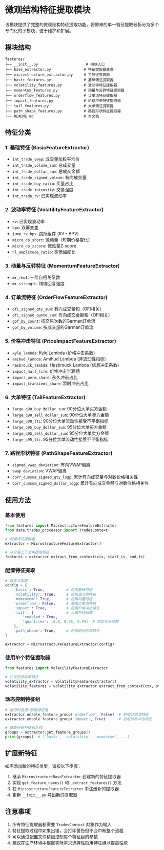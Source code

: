 # 微观结构特征提取模块

该模块提供了完整的微观结构特征提取功能，将原来的单一特征提取器拆分为多个专门化的子模块，便于维护和扩展。

## 模块结构

```
features/
├── __init__.py                      # 模块入口
├── base_extractor.py               # 特征提取器基类
├── microstructure_extractor.py     # 主特征提取器
├── basic_features.py               # 基础特征提取器
├── volatility_features.py          # 波动率特征提取器
├── momentum_features.py            # 动量与反转特征提取器
├── orderflow_features.py           # 订单流特征提取器
├── impact_features.py              # 价格冲击特征提取器
├── tail_features.py                # 大单特征提取器
├── path_shape_features.py          # 路径形状特征提取器
└── README.md                       # 本文档
```

## 特征分类

### 1. 基础特征 (BasicFeatureExtractor)
- `int_trade_vwap`: 成交量加权平均价
- `int_trade_volume_sum`: 总成交量
- `int_trade_dollar_sum`: 总成交金额
- `int_trade_signed_volume`: 有向成交量
- `int_trade_buy_ratio`: 买量占比
- `int_trade_intensity`: 交易强度
- `int_trade_rv`: 已实现波动率

### 2. 波动率特征 (VolatilityFeatureExtractor)
- `rv`: 已实现波动率
- `bpv`: 双幂变差
- `jump_rv_bpv`: 跳跃组件 (RV - BPV)
- `micro_dp_short`: 微动量（短期价格变化）
- `micro_dp_zscore`: 微动量Z-score
- `hl_amplitude_ratio`: 高低幅度比

### 3. 动量与反转特征 (MomentumFeatureExtractor)
- `mr_rho1`: 一阶自相关系数
- `mr_strength`: 均值回复强度

### 4. 订单流特征 (OrderFlowFeatureExtractor)
- `ofi_signed_qty_sum`: 有向成交量和（OFI相关）
- `ofi_signed_quote_sum`: 有向成交金额和（OFI相关）
- `gof_by_count`: 按交易次数的Garman订单流
- `gof_by_volume`: 按成交量的Garman订单流

### 5. 价格冲击特征 (PriceImpactFeatureExtractor)
- `kyle_lambda`: Kyle Lambda (价格冲击系数)
- `amihud_lambda`: Amihud Lambda (非流动性指标)
- `hasbrouck_lambda`: Hasbrouck Lambda (信息冲击系数)
- `impact_half_life`: 价格冲击半衰期
- `impact_perm_share`: 永久冲击占比
- `impact_transient_share`: 暂时冲击占比

### 6. 大单特征 (TailFeatureExtractor)
- `large_q90_buy_dollar_sum`: 90分位大单买方金额
- `large_q90_sell_dollar_sum`: 90分位大单卖方金额
- `large_q90_lti`: 90分位大单流动性接受不平衡指标
- `large_q95_buy_dollar_sum`: 95分位大单买方金额
- `large_q95_sell_dollar_sum`: 95分位大单卖方金额
- `large_q95_lti`: 95分位大单流动性接受不平衡指标

### 7. 路径形状特征 (PathShapeFeatureExtractor)
- `signed_vwap_deviation`: 有向VWAP偏离
- `vwap_deviation`: VWAP偏离
- `corr_cumsum_signed_qty_logp`: 累计有向成交量与对数价格相关性
- `corr_cumsum_signed_dollar_logp`: 累计有向成交金额与对数价格相关性

## 使用方法

### 基本使用

```python
from features import MicrostructureFeatureExtractor
from data.trades_processor import TradesContext

# 创建特征提取器
extractor = MicrostructureFeatureExtractor()

# 从交易上下文中提取特征
features = extractor.extract_from_context(ctx, start_ts, end_ts)
```

### 配置特征提取

```python
# 自定义配置
config = {
    'basic': True,          # 启用基础特征
    'volatility': True,     # 启用波动率特征
    'momentum': True,       # 启用动量特征
    'orderflow': False,     # 禁用订单流特征
    'impact': True,         # 启用价格冲击特征
    'tail': {               # 大单特征配置
        'enabled': True,
        'quantiles': [0.9, 0.95, 0.99]  # 自定义分位数
    },
    'path_shape': True,     # 启用路径形状特征
}

extractor = MicrostructureFeatureExtractor(config)
```

### 使用单个特征提取器

```python
from features import VolatilityFeatureExtractor

# 只使用波动率特征
volatility_extractor = VolatilityFeatureExtractor()
volatility_features = volatility_extractor.extract_from_context(ctx, start_ts, end_ts)
```

### 动态控制特征组

```python
# 运行时启用/禁用特征组
extractor.enable_feature_group('orderflow', False)  # 禁用订单流特征
extractor.enable_feature_group('impact', True)      # 启用价格冲击特征

# 获取所有特征组名称
groups = extractor.get_feature_groups()
print(groups)  # ['basic', 'volatility', 'momentum', ...]
```

## 扩展新特征

如需添加新的特征类型，请按以下步骤：

1. 继承 `MicrostructureBaseExtractor` 创建新的特征提取器
2. 实现 `get_feature_names()` 和 `_extract_features()` 方法
3. 在 `MicrostructureFeatureExtractor` 中注册新的提取器
4. 更新 `__init__.py` 导出新的提取器

## 注意事项

1. 所有特征提取器都需要 `TradesContext` 对象作为输入
2. 特征提取过程中如果出错，会打印警告但不会中断整个流程
3. 可以通过配置文件精细控制每个特征组的参数
4. 建议在生产环境中根据实际需求选择性启用特征组以提高性能

